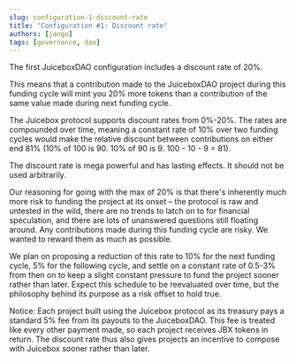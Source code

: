 ```yaml
---
slug: configuration-1-discount-rate
title: "Configuration #1: Discount rate"
authors: [jango]
tags: [governance, dao]
---
```


The first JuiceboxDAO configuration includes a discount rate of 20%.

This means that a contribution made to the JuiceboxDAO project during this funding cycle will mint you 20% more tokens than a contribution of the same value made during next funding cycle.

The Juicebox protocol supports discount rates from 0%-20%. The rates are compounded over time, meaning a constant rate of 10% over two funding cycles would make the relative discount between contributions on either end 81% (10% of 100 is 90. 10% of 90 is 9. 100 - 10 - 9 = 81).

The discount rate is mega powerful and has lasting effects. It should not be used arbitrarily. 

Our reasoning for going with the max of 20% is that there's inherently much more risk to funding the project at its onset – the protocol is raw and untested in the wild, there are no trends to latch on to for financial speculation, and there are lots of unanswered questions still floating around. Any contributions made during this funding cycle are risky. We wanted to reward them as much as possible.

We plan on proposing a reduction of this rate to 10% for the next funding cycle, 5% for the following cycle, and settle on a constant rate of 0.5-3% from then on to keep a slight constant pressure to fund the project sooner rather than later. Expect this schedule to be reevaluated over time, but the philosophy behind its purpose as a risk offset to hold true.

Notice: Each project built using the Juicebox protocol as its treasury pays a standard 5% fee from its payouts to the JuiceboxDAO. This fee is treated like every other payment made, so each project receives JBX tokens in return. The discount rate thus also gives projects an incentive to compose with Juicebox sooner rather than later.
